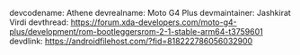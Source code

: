 
devcodename: Athene
devrealname: Moto G4 Plus
devmaintainer: Jashkirat Virdi
devthread: https://forum.xda-developers.com/moto-g4-plus/development/rom-bootleggersrom-2-1-stable-arm64-t3759601
devdlink: https://androidfilehost.com/?fid=818222786056032900
